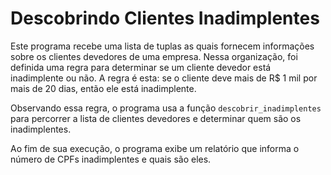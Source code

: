 # Descobrindo Clientes Inadimplentes
Este programa recebe uma lista de tuplas as quais fornecem informações sobre os clientes devedores de uma empresa. Nessa organização, foi definida uma regra para determinar se um cliente devedor está inadimplente ou não. A regra é esta: se o cliente deve mais de R$ 1 mil por mais de 20 dias, então ele está inadimplente.

Observando essa regra, o programa usa a função `descobrir_inadimplentes` para percorrer a lista de clientes devedores e determinar quem são os inadimplentes. 

Ao fim de sua execução, o programa exibe um relatório que informa o número de CPFs inadimplentes e quais são eles. 
